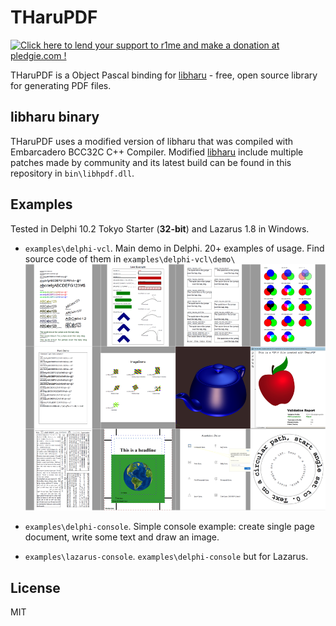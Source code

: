 # THaruPDF
[![Click here to lend your support to r1me and make a donation at pledgie.com !](https://pledgie.com/campaigns/34292.png)](https://pledgie.com/campaigns/34292)

THaruPDF is a Object Pascal binding for [libharu](http://libharu.org/) - free, open source library for generating PDF files.

## libharu binary
THaruPDF uses a modified version of libharu that was compiled with Embarcadero BCC32C C++ Compiler. Modified [libharu](https://github.com/r1me/libharu) include multiple patches made by community and its latest build can be found in this repository in `bin\libhpdf.dll`.

## Examples
Tested in Delphi 10.2 Tokyo Starter (**32-bit**) and Lazarus 1.8 in Windows. 

   - `examples\delphi-vcl`. Main demo in Delphi. 20+ examples of usage. Find source code of them in `examples\delphi-vcl\demo\`  
   ![delphi-vcl](examples/delphi-vcl/main-900.png)

   - `examples\delphi-console`. Simple console example: create single page document, write some text and draw an image.
   - `examples\lazarus-console`. `examples\delphi-console` but for Lazarus.

## License
MIT